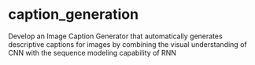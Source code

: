 # caption_generation
Develop an Image Caption Generator that automatically generates descriptive captions for images by combining the visual understanding of CNN with the sequence modeling capability of RNN
